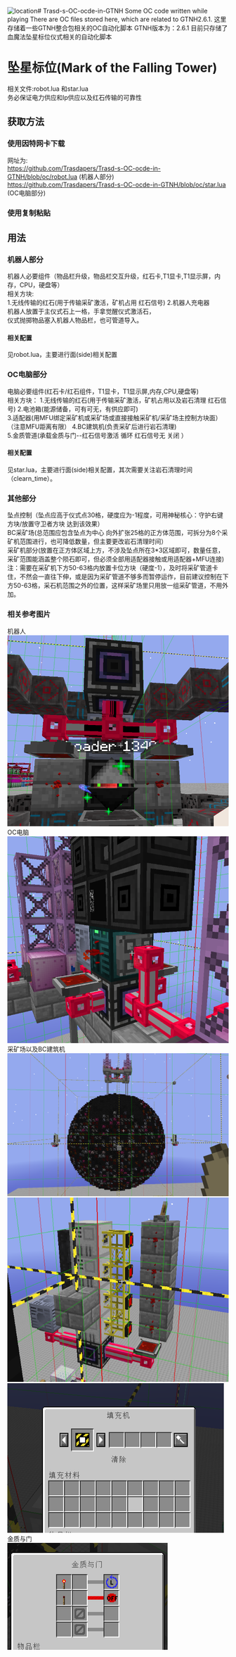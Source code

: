![location](https://github.com/user-attachments/assets/ac0d8c9f-38f4-4abf-876d-fdbcbe84c320)# Trasd-s-OC-ocde-in-GTNH
Some OC code written while playing
There are OC files stored here, which are related to GTNH2.6.1.
这里存储着一些GTNH整合包相关的OC自动化脚本
GTNH版本为：2.6.1
目前只存储了血魔法坠星标位仪式相关的自动化脚本

# 坠星标位(Mark of the Falling Tower)
相关文件:robot.lua 和star.lua  
务必保证电力供应和lp供应以及红石传输的可靠性  
## 获取方法
### 使用因特网卡下载   
网址为:  
https://github.com/Trasdapers/Trasd-s-OC-ocde-in-GTNH/blob/oc/robot.lua (机器人部分)  
https://github.com/Trasdapers/Trasd-s-OC-ocde-in-GTNH/blob/oc/star.lua (OC电脑部分)
### 使用复制粘贴

## 用法
### 机器人部分
机器人必要组件（物品栏升级，物品栏交互升级，红石卡,T1显卡,T1显示屏，内存，CPU，硬盘等）  
相关方块:  
1.无线传输的红石(用于传输采矿激活，矿机占用 红石信号)
2.机器人充电器  
机器人放置于主仪式石上一格，手拿觉醒仪式激活石，  
仪式抛掷物品塞入机器人物品栏，也可管道导入。  
#### 相关配置 
见robot.lua，主要进行面(side)相关配置

### OC电脑部分
电脑必要组件(红石卡/红石组件，T1显卡，T1显示屏,内存,CPU,硬盘等)  
相关方块：
1.无线传输的红石(用于传输采矿激活，矿机占用以及岩石清理 红石信号)
2.电池箱(能源储备，可有可无，有供应即可)  
3.适配器(用MFU绑定采矿机或采矿场或直接接触采矿机/采矿场主控制方块面）（注意MFU距离有限） 
4.BC建筑机(负责采矿后进行岩石清理)  
5.金质管道(承载金质与门--红石信号激活  循环  红石信号无  关闭 ）  
#### 相关配置
见star.lua，主要进行面(side)相关配置，其次需要关注岩石清理时间（clearn_time）。

### 其他部分
坠点控制（坠点应高于仪式点30格，硬度应为-1程度，可用神秘核心：守护右键方块/放置守卫者方块 达到该效果）  
BC采矿场(总范围应包含坠点为中心 向外扩张25格的正方体范围，可拆分为8个采矿机范围进行，也可降低数量，但主要更改岩石清理时间）  
采矿机部分(放置在正方体区域上方，不涉及坠点所在3*3区域即可，数量任意，采矿范围能涵盖整个陨石即可，但必须全部用适配器接触或用适配器+MFU连接)  
注：需要在采矿机下方50-63格内放置卡位方块（硬度-1），及时将采矿管道卡住，不然会一直往下伸，或是因为采矿管道不够多而暂停运作，目前建议控制在下方50-63格，采石机范围之外的位置，这样采矿场里只用放一组采矿管道，不用外加。
### 相关参考图片
机器人  
![image](https://github.com/Trasdapers/Trasd-s-OC-ocde-in-GTNH/blob/oc/picture/robot.png)  
OC电脑  
![image](https://github.com/Trasdapers/Trasd-s-OC-ocde-in-GTNH/blob/oc/picture/star.png)  
采矿场以及BC建筑机  
![image](https://github.com/Trasdapers/Trasd-s-OC-ocde-in-GTNH/blob/oc/picture/BC.png)  
![image](https://github.com/Trasdapers/Trasd-s-OC-ocde-in-GTNH/blob/oc/picture/BC2.png)  
![image](https://github.com/Trasdapers/Trasd-s-OC-ocde-in-GTNH/blob/oc/picture/BC4.png)  
金质与门  
![image](https://github.com/Trasdapers/Trasd-s-OC-ocde-in-GTNH/blob/oc/picture/BC3.png)  




